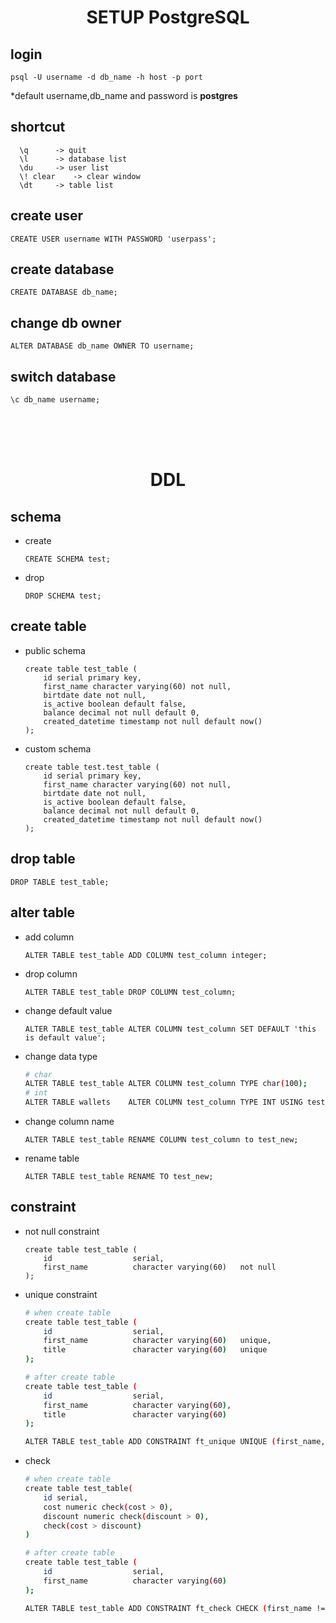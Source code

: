 <p align="center">
    <h1 align="center">SETUP PostgreSQL</h1>
</p>

## login 
  ```
  psql -U username -d db_name -h host -p port
  ```
  *default username,db_name and password is <b>postgres</b>

## shortcut
  ```
    \q		-> quit
	\l		-> database list
	\du		-> user list
	\! clear	-> clear window
	\dt		-> table list
  ```

## create user
  ```
  CREATE USER username WITH PASSWORD 'userpass';
  ```

## create database
  ```
  CREATE DATABASE db_name;
  ```

## change db owner
  ```
  ALTER DATABASE db_name OWNER TO username;
  ```

## switch database
  ```
  \c db_name username;
  ```
<br>
<br>
<br>

<p align="center">
    <h1 align="center">DDL</h1>
</p>

## schema
* create
    ```
    CREATE SCHEMA test;
    ```
* drop
    ```
    DROP SCHEMA test;
    ```

## create table
* public schema
    ```
    create table test_table (
        id serial primary key,
        first_name character varying(60) not null,
        birtdate date not null,
        is_active boolean default false,
        balance decimal not null default 0,
        created_datetime timestamp not null default now()
    );
    ```

* custom schema
    ```
    create table test.test_table (
        id serial primary key,
        first_name character varying(60) not null,
        birtdate date not null,
        is_active boolean default false,
        balance decimal not null default 0,
        created_datetime timestamp not null default now()
    );
    ```

## drop table
```
DROP TABLE test_table;
```

## alter table
* add column
    ```
    ALTER TABLE test_table ADD COLUMN test_column integer;
    ```
* drop column
    ```
    ALTER TABLE test_table DROP COLUMN test_column;
    ```
* change default value
    ```
    ALTER TABLE test_table ALTER COLUMN test_column SET DEFAULT 'this is default value';
    ```
* change data type
    ```sh
    # char
    ALTER TABLE test_table ALTER COLUMN test_column TYPE char(100);
    # int
    ALTER TABLE wallets    ALTER COLUMN test_column TYPE INT USING test_column::integer;
    ```
* change column name
    ```
    ALTER TABLE test_table RENAME COLUMN test_column to test_new;
    ```
* rename table
    ```
    ALTER TABLE test_table RENAME TO test_new;
    ```

## constraint
* not null constraint
    ```
    create table test_table (
        id                  serial,
        first_name          character varying(60)   not null
    );
    ```

* unique constraint
    ```sh
    # when create table 
    create table test_table (
        id                  serial,
        first_name          character varying(60)   unique,
        title               character varying(60)   unique
    );

    # after create table 
    create table test_table (
        id                  serial,
        first_name          character varying(60),
        title               character varying(60)
    );

    ALTER TABLE test_table ADD CONSTRAINT ft_unique UNIQUE (first_name,title);
    ```
* check
    ```sh
    # when create table 
    create table test_table(
        id serial,
        cost numeric check(cost > 0),
        discount numeric check(discount > 0),
        check(cost > discount)
    )

    # after create table 
    create table test_table (
        id                  serial,
        first_name          character varying(60)
    );

    ALTER TABLE test_table ADD CONSTRAINT ft_check CHECK (first_name != '');